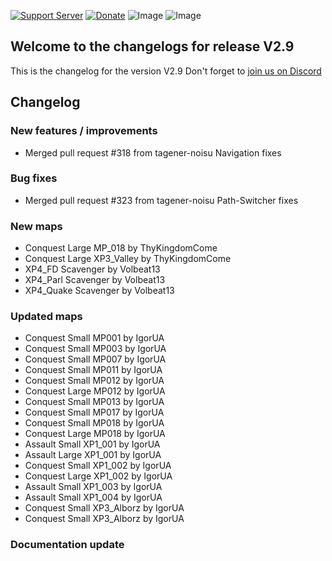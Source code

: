 [![Support Server](https://img.shields.io/discord/862736286774198322.svg?label=Discord&logo=Discord&colorB=7289da&style=for-the-badge)](https://discord.com/invite/FKamccAEqz)
[![Donate](https://img.shields.io/badge/Donate-PayPal-green.svg?style=for-the-badge)](https://www.paypal.me/joe91de)
![Image](https://img.shields.io/github/downloads/Joe91/fun-bots/total?style=for-the-badge)
![Image](https://img.shields.io/github/stars/Joe91/fun-bots?style=for-the-badge)

## Welcome to the changelogs for release **V2.9**
This is the changelog for the version V2.9 Don't forget to [join us on Discord](https://discord.com/invite/FKamccAEqz)

## Changelog

### New features / improvements
* Merged pull request #318 from tagener-noisu Navigation fixes


### Bug fixes
* Merged pull request #323 from tagener-noisu Path-Switcher fixes

### New maps
* Conquest Large MP_018 by ThyKingdomCome
* Conquest Large XP3_Valley by ThyKingdomCome
* XP4_FD Scavenger by Volbeat13
* XP4_Parl Scavenger by Volbeat13
* XP4_Quake Scavenger by Volbeat13

### Updated maps
* Conquest Small MP001 by IgorUA
* Conquest Small MP003 by IgorUA
* Conquest Small MP007 by IgorUA
* Conquest Small MP011 by IgorUA
* Conquest Small MP012 by IgorUA
* Conquest Large MP012 by IgorUA
* Conquest Small MP013 by IgorUA
* Conquest Small MP017 by IgorUA
* Conquest Small MP018 by IgorUA
* Conquest Large MP018 by IgorUA
* Assault Small XP1_001 by IgorUA
* Assault Large XP1_001 by IgorUA
* Conquest Small XP1_002 by IgorUA
* Conquest Large XP1_002 by IgorUA
* Assault Small XP1_003 by IgorUA
* Assault Small XP1_004 by IgorUA
* Conquest Small XP3_Alborz by IgorUA
* Conquest Small XP3_Alborz by IgorUA

### Documentation update

